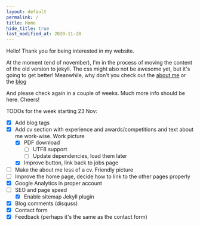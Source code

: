 ```yaml
---
layout: default
permalink: /
title: Home
hide_title: true
last_modified_at: 2020-11-28
---
```


Hello! Thank you for being interested in my website.

At the moment (end of november), I'm in the process of moving the content of the old version to jekyll.
The css might also not be awesome yet, but it's going to get better!
Meanwhile, why don't you check out the [about me](/about-me) or the [blog](/blog)

And please check again in a couple of weeks. Much more info should be here. Cheers!


TODOs for the week starting 23 Nov:

- [x] Add blog tags
- [x] Add cv section with experience and awards/competitions and text about me work-wise. Work picture
    - [x] PDF download
        - [ ] UTF8 support
        - [ ] Update dependencies, load them later
    - [x] Improve button, link back to jobs page
- [ ] Make the about me less of a cv. Friendly picture
- [ ] Improve the home page, decide how to link to the other pages properly
- [x] Google Analytics in proper account
- [ ] SEO and page speed
    - [x] Enable sitemap Jekyll plugin
- [x] Blog comments (disquss)
- [x] Contact form
- [x] Feedback (perhaps it's the same as the contact form)
